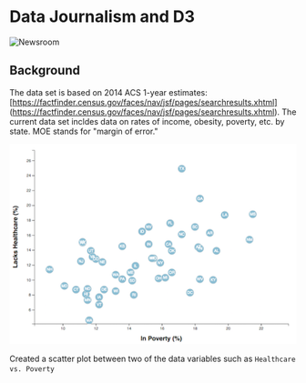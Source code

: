 # Data Journalism and D3

![Newsroom](https://media.giphy.com/media/v2xIous7mnEYg/giphy.gif)

## Background

The data set is based on 2014 ACS 1-year estimates: [https://factfinder.census.gov/faces/nav/jsf/pages/searchresults.xhtml]
(https://factfinder.census.gov/faces/nav/jsf/pages/searchresults.xhtml).
The current data set incldes data on rates of income, obesity, poverty, etc. by state. MOE stands for "margin of error."

![4-scatter](D3_data_journalism/Images/4-scatter.jpg)

Created a scatter plot between two of the data variables such as `Healthcare vs. Poverty` 


